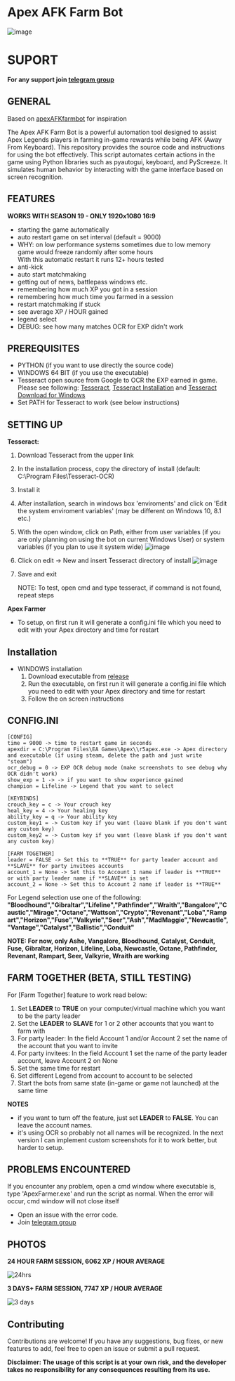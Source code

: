# Apex AFK Farm Bot

![image](https://github.com/letsmokee/ApexXPFarmer/assets/107760297/cd3ffa15-e314-4c1d-860d-87f75093bd2a)

# SUPORT

**For any support join [telegram group](https://t.me/+vL7stRVin1g2YmM8)**

## GENERAL

Based on [apexAFKfarmbot](https://github.com/iIndrasura/apexAFKfarmbot) for inspiration

The Apex AFK Farm Bot is a powerful automation tool designed to assist Apex Legends players in farming in-game rewards while being AFK (Away From Keyboard). This repository provides the source code and instructions for using the bot effectively.
This script automates certain actions in the game using Python libraries such as pyautogui, keyboard, and PyScreeze. It simulates human behavior by interacting with the game interface based on screen recognition.

## FEATURES
**WORKS WITH SEASON 19 - ONLY 1920x1080 16:9**
- starting the game automatically
- auto restart game on set interval (default = 9000)
- WHY: on low performance systems sometimes due to low memory game would freeze randomly after some hours<br />
  With this automatic restart it runs 12+ hours tested
- anti-kick
- auto start matchmaking
- getting out of news, battlepass windows etc.
- remembering how much XP you got in a session
- remembering how much time you farmed in a session<br />
- restart matchmaking if stuck
- see average XP / HOUR gained
- legend select
- DEBUG: see how many matches OCR for EXP didn't work

## PREREQUISITES
- PYTHON (if you want to use directly the source code)
- WINDOWS 64 BIT (if you use the executable)
- Tesseract open source from Google to OCR the EXP earned in game. Please see following: [Tesseract](https://github.com/tesseract-ocr/tesseract), [Tesseract Installation](https://tesseract-ocr.github.io/tessdoc/Installation.html) and [Tesseract Download for Windows](https://github.com/UB-Mannheim/tesseract/wiki)
- Set PATH for Tesseract to work (see below instructions)

## SETTING UP
**Tesseract:**
1. Download Tesseract from the upper link
2. In the installation process, copy the directory of install (default: C:\Program Files\Tesseract-OCR)
3. Install it
4. After installation, search in windows box 'enviroments' and click on 'Edit the system enviroment variables' (may be different on Windows 10, 8.1 etc.)
5. With the open window, click on Path, either from user variables (if you are only planning on using the bot on current Windows User) or system variables (if you plan to use it system wide)
![image](https://github.com/letsmokee/ApexXPFarmer/assets/107760297/195fa293-71a9-4a3f-a60a-1728bf2cb122)
6. Click on edit -> New and insert Tesseract directory of install
![image](https://github.com/letsmokee/ApexXPFarmer/assets/107760297/7fb99b53-81cb-4b75-a046-f53e7eee7fb3)
7. Save and exit

   NOTE: To test, open cmd and type tesseract, if command is not found, repeat steps

**Apex Farmer**
- To setup, on first run it will generate a config.ini file which you need to edit with your Apex directory and time for restart

## Installation
- WINDOWS installation
    1. Download executable from [release](https://github.com/letsmokee/ApexXPFarmer/releases/)
    2. Run the executable, on first run it will generate a config.ini file which you need to edit with your Apex directory and time for restart
    3. Follow the on screen instructions
       
## CONFIG.INI
 ```
[CONFIG]
time = 9000 -> time to restart game in seconds
apexdir = C:\Program Files\EA Games\Apex\\r5apex.exe -> Apex directory and executable (if using steam, delete the path and just write "steam")
ocr_debug = 0 -> EXP OCR debug mode (make screenshots to see debug why OCR didn't work)
show_exp = 1 -> -> if you want to show experience gained
champion = Lifeline -> Legend that you want to select

[KEYBINDS]
crouch_key = c -> Your crouch key
heal_key = 4 -> Your healing key
ability_key = q -> Your ability key
custom_key1 = -> Custom key if you want (leave blank if you don't want any custom key)
custom_key2 = -> Custom key if you want (leave blank if you don't want any custom key)

[FARM TOGETHER]
leader = FALSE -> Set this to **TRUE** for party leader account and **SLAVE** for party invitees accounts
account_1 = None -> Set this to Account 1 name if leader is **TRUE** or with party leader name if **SLAVE** is set
account_2 = None -> Set this to Account 2 name if leader is **TRUE**
```
 For Legend selection use one of the following:
 **"Bloodhound","Gibraltar","Lifeline","Pathfinder","Wraith","Bangalore","Caustic","Mirage","Octane","Wattson","Crypto","Revenant","Loba","Rampart","Horizon","Fuse","Valkyrie","Seer","Ash","MadMaggie","Newcastle","Vantage","Catalyst","Ballistic","Conduit"**

**NOTE: For now, only Ashe, Vangalore, Bloodhound, Catalyst, Conduit, Fuse, Gibraltar, Horizon, Lifeline, Loba, Newcastle, Octane, Pathfinder, Revenant, Rampart, Seer, Valkyrie, Wraith are working**

## FARM TOGETHER (BETA, STILL TESTING)
For [Farm Together] feature to work read below:
1. Set **LEADER** to **TRUE** on your computer/virtual machine which you want to be the party leader
2. Set the **LEADER** to **SLAVE** for 1 or 2 other accounts that you want to farm with
3. For party leader: In the field Account 1 and/or Account 2 set the name of the account that you want to invite
4. For party invitees: In the field Account 1 set the name of the party leader account, leave Account 2 on None
5. Set the same time for restart
6. Set different Legend from account to account to be selected
7. Start the bots from same state (in-game or game not launched) at the same time

**NOTES**
- if you want to turn off the feature, just set **LEADER** to **FALSE**. You can leave the account names.
- it's using OCR so probably not all names will be recognized. In the next version I can implement custom screenshots for it to work better, but harder to setup.

## PROBLEMS ENCOUNTERED
If you encounter any problem, open a cmd window where executable is, type 'ApexFarmer.exe' and run the script as normal. When the error will occur, cmd window will not close itself
- Open an issue with the error code.
- Join [telegram group](https://t.me/+vL7stRVin1g2YmM8)

## PHOTOS
**24 HOUR FARM SESSION, 6062 XP / HOUR AVERAGE**

![24hrs](https://github.com/letsmokee/ApexXPFarmer/assets/107760297/61549d85-d1df-49f8-862b-e6ce11b88f4b)

**3 DAYS+ FARM SESSION, 7747 XP / HOUR AVERAGE**

![3 days](https://github.com/letsmokee/ApexXPFarmer/assets/107760297/42fdeefe-88d4-4325-9870-1f812f192e77)


## Contributing
Contributions are welcome! If you have any suggestions, bug fixes, or new features to add, feel free to open an issue or submit a pull request.

**Disclaimer: The usage of this script is at your own risk, and the developer takes no responsibility for any consequences resulting from its use.**
